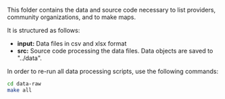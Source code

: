 This folder contains the data and source code necessary to list providers, community organizations, and to make maps.

It is structured as follows:
- **input:** Data files in csv and xlsx format
- **src:** Source code processing the data files. Data objects are saved to "../data".

In order to re-run all data processing scripts, use the following commands:
```sh
cd data-raw
make all
```
